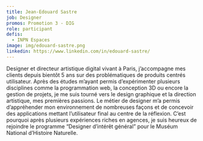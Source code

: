 ```yaml
---
title: Jean-Edouard Sastre
job: Designer
promos: Promotion 3 - DIG
role: participant
defis:
  - INPN Espaces
image: img/edouard-sastre.png
linkedin: https://www.linkedin.com/in/edouard-sastre/
---
```

Designer et directeur artistique digital vivant à Paris, j’accompagne mes clients depuis bientôt 5 ans sur des problématiques de produits centrés utilisateur. Après des études m’ayant permis d’expérimenter plusieurs disciplines comme la programmation web, la conception 3D ou encore la gestion de projets, je me suis tourné vers le design graphique et la direction artistique, mes premières passions. Le métier de designer m’a permis d’appréhender mon environnement de nombreuses façons et de concevoir des applications mettant l’utilisateur final au centre de la réflexion. C’est pourquoi après plusieurs expériences riches en agences, je suis heureux de rejoindre le programme “Designer d’intérêt général” pour le Muséum National d’Histoire Naturelle.
